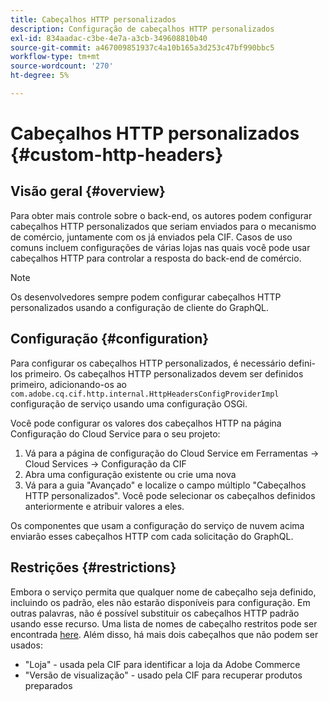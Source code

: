 ```yaml
---
title: Cabeçalhos HTTP personalizados
description: Configuração de cabeçalhos HTTP personalizados
exl-id: 834aadac-c3be-4e7a-a3cb-349608810b40
source-git-commit: a467009851937c4a10b165a3d253c47bf990bbc5
workflow-type: tm+mt
source-wordcount: '270'
ht-degree: 5%

---
```


# Cabeçalhos HTTP personalizados {#custom-http-headers}

## Visão geral {#overview}

Para obter mais controle sobre o back-end, os autores podem configurar cabeçalhos HTTP personalizados que seriam enviados para o mecanismo de comércio, juntamente com os já enviados pela CIF. Casos de uso comuns incluem configurações de várias lojas nas quais você pode usar cabeçalhos HTTP para controlar a resposta do back-end de comércio.

>[!NOTE]
>
>Os desenvolvedores sempre podem configurar cabeçalhos HTTP personalizados usando a configuração de cliente do GraphQL.

## Configuração {#configuration}

Para configurar os cabeçalhos HTTP personalizados, é necessário defini-los primeiro. Os cabeçalhos HTTP personalizados devem ser definidos primeiro, adicionando-os ao `com.adobe.cq.cif.http.internal.HttpHeadersConfigProviderImpl` configuração de serviço usando uma configuração OSGi.

Você pode configurar os valores dos cabeçalhos HTTP na página Configuração do Cloud Service para o seu projeto:

1. Vá para a página de configuração do Cloud Service em Ferramentas -> Cloud Services -> Configuração da CIF
1. Abra uma configuração existente ou crie uma nova
1. Vá para a guia &quot;Avançado&quot; e localize o campo múltiplo &quot;Cabeçalhos HTTP personalizados&quot;. Você pode selecionar os cabeçalhos definidos anteriormente e atribuir valores a eles.

Os componentes que usam a configuração do serviço de nuvem acima enviarão esses cabeçalhos HTTP com cada solicitação do GraphQL.

## Restrições {#restrictions}

Embora o serviço permita que qualquer nome de cabeçalho seja definido, incluindo os padrão, eles não estarão disponíveis para configuração. Em outras palavras, não é possível substituir os cabeçalhos HTTP padrão usando esse recurso. Uma lista de nomes de cabeçalho restritos pode ser encontrada [here](https://developer.mozilla.org/pt-BR/docs/Web/HTTP/Headers). Além disso, há mais dois cabeçalhos que não podem ser usados:

* &quot;Loja&quot; - usada pela CIF para identificar a loja da Adobe Commerce
* &quot;Versão de visualização&quot; - usado pela CIF para recuperar produtos preparados
